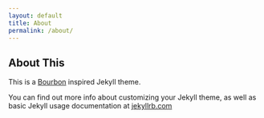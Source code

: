 ```yaml
---
layout: default
title: About
permalink: /about/
---
```


## About This

This is a [Bourbon](http://bourbon.io/) inspired Jekyll theme.

You can find out more info about customizing your Jekyll theme, as well as basic Jekyll usage documentation at [jekyllrb.com](http://jekyllrb.com/)

